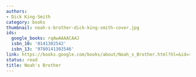 ```yaml
---
authors:
- Dick King-Smith
category: books
thumbnail: noah-s-brother-dick-king-smith-cover.jpg
ids:
  google_books: rqAwAAAACAAJ
  isbn_10: '0141302542'
  isbn_13: '9780141302546'
link: https://books.google.com/books/about/Noah_s_Brother.html?hl=&id=rqAwAAAACAAJ
status: read
title: Noah's Brother
---
```

